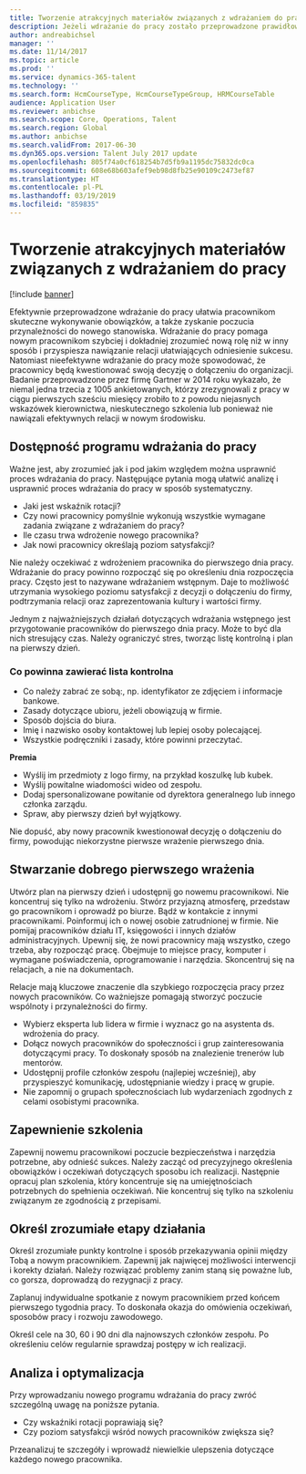 ```yaml
---
title: Tworzenie atrakcyjnych materiałów związanych z wdrażaniem do pracy
description: Jeżeli wdrażanie do pracy zostało przeprowadzone prawidłowo, ułatwia pracownikom zyskanie poczucia przynależności do organizacji.
author: andreabichsel
manager: ''
ms.date: 11/14/2017
ms.topic: article
ms.prod: ''
ms.service: dynamics-365-talent
ms.technology: ''
ms.search.form: HcmCourseType, HcmCourseTypeGroup, HRMCourseTable
audience: Application User
ms.reviewer: anbichse
ms.search.scope: Core, Operations, Talent
ms.search.region: Global
ms.author: anbichse
ms.search.validFrom: 2017-06-30
ms.dyn365.ops.version: Talent July 2017 update
ms.openlocfilehash: 805f74a0cf618254b7d5fb9a1195dc75832dc0ca
ms.sourcegitcommit: 608e68b603afef9eb98d8fb25e90109c2473ef87
ms.translationtype: HT
ms.contentlocale: pl-PL
ms.lasthandoff: 03/19/2019
ms.locfileid: "859835"
---
```

# <a name="create-an-engaging-onboarding-experience"></a>Tworzenie atrakcyjnych materiałów związanych z wdrażaniem do pracy

[!include [banner](includes/banner.md)]

Efektywnie przeprowadzone wdrażanie do pracy ułatwia pracownikom skuteczne wykonywanie obowiązków, a także zyskanie poczucia przynależności do nowego stanowiska. Wdrażanie do pracy pomaga nowym pracownikom szybciej i dokładniej zrozumieć nową rolę niż w inny sposób i przyspiesza nawiązanie relacji ułatwiających odniesienie sukcesu. Natomiast nieefektywne wdrażanie do pracy może spowodować, że pracownicy będą kwestionować swoją decyzję o dołączeniu do organizacji. Badanie przeprowadzone przez firmę Gartner w 2014 roku wykazało, że niemal jedna trzecia z 1005 ankietowanych, którzy zrezygnowali z pracy w ciągu pierwszych sześciu miesięcy zrobiło to z powodu niejasnych wskazówek kierownictwa, nieskutecznego szkolenia lub ponieważ nie nawiązali efektywnych relacji w nowym środowisku.

## <a name="have-an-onboarding-program-in-place"></a>Dostępność programu wdrażania do pracy
Ważne jest, aby zrozumieć jak i pod jakim względem można usprawnić proces wdrażania do pracy. Następujące pytania mogą ułatwić analizę i usprawnić proces wdrażania do pracy w sposób systematyczny.

- Jaki jest wskaźnik rotacji?
- Czy nowi pracownicy pomyślnie wykonują wszystkie wymagane zadania związane z wdrażaniem do pracy?
- Ile czasu trwa wdrożenie nowego pracownika?
- Jak nowi pracownicy określają poziom satysfakcji?

Nie należy oczekiwać z wdrożeniem pracownika do pierwszego dnia pracy. Wdrażanie do pracy powinno rozpocząć się po określeniu dnia rozpoczęcia pracy. Często jest to nazywane wdrażaniem wstępnym. Daje to możliwość utrzymania wysokiego poziomu satysfakcji z decyzji o dołączeniu do firmy, podtrzymania relacji oraz zaprezentowania kultury i wartości firmy.

Jednym z najważniejszych działań dotyczących wdrażania wstępnego jest przygotowanie pracowników do pierwszego dnia pracy. Może to być dla nich stresujący czas. Należy ograniczyć stres, tworząc listę kontrolną i plan na pierwszy dzień.

### <a name="what-to-include-in-a-checklist"></a>Co powinna zawierać lista kontrolna

- Co należy zabrać ze sobą:, np. identyfikator ze zdjęciem i informacje bankowe.
- Zasady dotyczące ubioru, jeżeli obowiązują w firmie.
- Sposób dojścia do biura.
- Imię i nazwisko osoby kontaktowej lub lepiej osoby polecającej.
- Wszystkie podręczniki i zasady, które powinni przeczytać.

**Premia**

- Wyślij im przedmioty z logo firmy, na przykład koszulkę lub kubek.
- Wyślij powitalne wiadomości wideo od zespołu.
- Dodaj spersonalizowane powitanie od dyrektora generalnego lub innego członka zarządu.
- Spraw, aby pierwszy dzień był wyjątkowy.

Nie dopuść, aby nowy pracownik kwestionował decyzję o dołączeniu do firmy, powodując niekorzystne pierwsze wrażenie pierwszego dnia.

## <a name="create-a-good-first-impression"></a>Stwarzanie dobrego pierwszego wrażenia

Utwórz plan na pierwszy dzień i udostępnij go nowemu pracownikowi. Nie koncentruj się tylko na wdrożeniu. Stwórz przyjazną atmosferę, przedstaw go pracownikom i oprowadź po biurze. Bądź w kontakcie z innymi pracownikami. Poinformuj ich o nowej osobie zatrudnionej w firmie. Nie pomijaj pracowników działu IT, księgowości i innych działów administracyjnych. Upewnij się, że nowi pracownicy mają wszystko, czego trzeba, aby rozpocząć pracę. Obejmuje to miejsce pracy, komputer i wymagane poświadczenia, oprogramowanie i narzędzia. Skoncentruj się na relacjach, a nie na dokumentach.

Relacje mają kluczowe znaczenie dla szybkiego rozpoczęcia pracy przez nowych pracowników. Co ważniejsze pomagają stworzyć poczucie wspólnoty i przynależności do firmy.

- Wybierz eksperta lub lidera w firmie i wyznacz go na asystenta ds. wdrożenia do pracy.
- Dołącz nowych pracowników do społeczności i grup zainteresowania dotyczącymi pracy. To doskonały sposób na znalezienie trenerów lub mentorów.
- Udostępnij profile członków zespołu (najlepiej wcześniej), aby przyspieszyć komunikację, udostępnianie wiedzy i pracę w grupie.
- Nie zapomnij o grupach społecznościach lub wydarzeniach zgodnych z celami osobistymi pracownika.

## <a name="provide-training"></a>Zapewnienie szkolenia

Zapewnij nowemu pracownikowi poczucie bezpieczeństwa i narzędzia potrzebne, aby odnieść sukces. Należy zacząć od precyzyjnego określenia obowiązków i oczekiwań dotyczących sposobu ich realizacji. Następnie opracuj plan szkolenia, który koncentruje się na umiejętnościach potrzebnych do spełnienia oczekiwań. Nie koncentruj się tylko na szkoleniu związanym ze zgodnością z przepisami.

## <a name="set-clear-milestones"></a>Określ zrozumiałe etapy działania

Określ zrozumiałe punkty kontrolne i sposób przekazywania opinii między Tobą a nowym pracownikiem. Zapewnij jak najwięcej możliwości interwencji i korekty działań. Należy rozwiązać problemy zanim staną się poważne lub, co gorsza, doprowadzą do rezygnacji z pracy.

Zaplanuj indywidualne spotkanie z nowym pracownikiem przed końcem pierwszego tygodnia pracy. To doskonała okazja do omówienia oczekiwań, sposobów pracy i rozwoju zawodowego.

Określ cele na 30, 60 i 90 dni dla najnowszych członków zespołu. Po określeniu celów regularnie sprawdzaj postępy w ich realizacji.

## <a name="measure-and-optimize"></a>Analiza i optymalizacja

Przy wprowadzaniu nowego programu wdrażania do pracy zwróć szczególną uwagę na poniższe pytania. 

- Czy wskaźniki rotacji poprawiają się?
- Czy poziom satysfakcji wśród nowych pracowników zwiększa się? 

Przeanalizuj te szczegóły i wprowadź niewielkie ulepszenia dotyczące każdego nowego pracownika.

